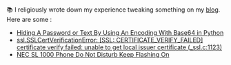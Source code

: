 📚 I religiously wrote down my experience tweaking something on my [blog](https://www.projectflakes.com). Here are some :
<!-- BLOG-POST-LIST:START -->
- [Hiding A Password or Text By Using An Encoding With Base64 in Python](https://www.projectflakes.com/2021/11/hiding-password-or-text-by-using.html)
- [ssl.SSLCertVerificationError: [SSL: CERTIFICATE_VERIFY_FAILED] certificate verify failed: unable to get local issuer certificate &lpar;_ssl.c:1123&rpar;](https://www.projectflakes.com/2021/11/sslsslcertverificationerror-ssl.html)
- [NEC SL 1000 Phone Do Not Disturb Keep Flashing On](https://www.projectflakes.com/2021/11/nec-sl-1000-phone-do-not-disturb-keep.html)
<!-- BLOG-POST-LIST:END -->

<!-- Aal, The Adventurer.
I just went on with everything along the road.

![Aal's GitHub stats](https://github-readme-stats.vercel.app/api?username=altela&count_private=true&theme=github_dark&hide_border=true&show_icons=true&include_all_commits=true&custom_title=Quest%20Stats)

I came to a debate club with Dragons, few times.

[![Top Langs](https://github-readme-stats.vercel.app/api/top-langs/?username=altela&layout=compact&theme=github_dark&hide_border=true&custom_title=Dragon%20%Words%20I%20Speak)](https://github.com/anuraghazra/github-readme-stats)
 -->
